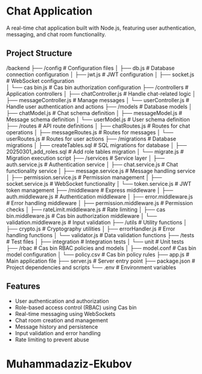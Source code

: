 # Chat Application

A real-time chat application built with Node.js, featuring user authentication, messaging, and chat room functionality.

## Project Structure

/backend
├── /config                                 # Configuration files
│   ├── db.js                               # Database connection configuration
│   ├── jwt.js                              # JWT configuration
│   ├── socket.js                           # WebSocket configuration  
│   └── cas bin.js                          # Cas bin authorization configuration
├── /controllers                            # Application controllers
│   ├── chatController.js                   # Handle chat-related logic
│   ├── messageController.js                # Manage messages
│   └── userController.js                   # Handle user authentication and actions
├── /models                                 # Database models
│   ├── chatModel.js                        # Chat schema definition
│   ├── messageModel.js                     # Message schema definition
│   └── userModel.js                        # User schema definition
├── /routes                                 # API route definitions
│   ├── chatRoutes.js                       # Routes for chat operations
│   ├── messageRoutes.js                    # Routes for messages
│   └── userRoutes.js                       # Routes for user actions
├── /migrations                             # Database migrations
│   ├── createTables.sql                    # SQL migrations for database
│   ├── 20250301_add_roles.sql              # Add role tables migration
│   └── migrate.js                          # Migration execution script
├── /services                               # Service layer
│   ├── auth.service.js                     # Authentication service
│   ├── chat.service.js                     # Chat functionality service
│   ├── message.service.js                  # Message handling service
│   ├── permission.service.js               # Permission management
│   ├── socket.service.js                   # WebSocket functionality
│   └── token.service.js                    # JWT token management
├── /middleware                             # Express middleware
│   ├── auth.middleware.js                  # Authentication middleware
│   ├── error.middleware.js                 # Error handling middleware
│   ├── permission.middleware.js            # Permission checks
│   ├── rateLimit.middleware.js             # Rate limiting
│   ├── cas bin.middleware.js               # Cas bin authorization middleware
│   └── validation.middleware.js            # Input validation
├── /utils                                  # Utility functions
│   ├── crypto.js                           # Cryptography utilities
│   ├── errorHandler.js                     # Error handling functions
│   └── validator.js                        # Data validation functions
├── /tests                                  # Test files
│   ├── integration                         # Integration tests
│   └── unit                                # Unit tests
├── /rbac                                   # Cas bin RBAC policies and models
│   ├── model.conf                          # Cas bin model configuration
│   └── policy.csv                          # Cas bin policy rules
├── app.js                                  # Main application file
├── server.js                               # Server entry point
├── package.json                            # Project dependencies and scripts
└── .env                                    # Environment variables

## Features

- User authentication and authorization
- Role-based access control (RBAC) using Cas bin
- Real-time messaging using WebSockets
- Chat room creation and management
- Message history and persistence
- Input validation and error handling
- Rate limiting to prevent abuse
# Muhammadaziz-Ekubov
